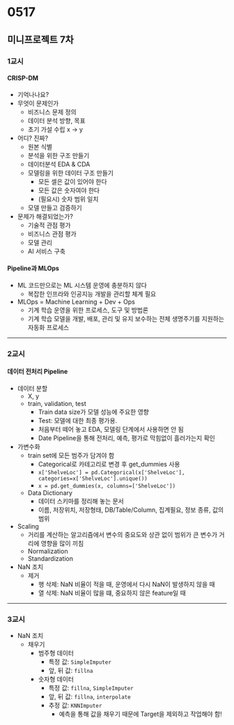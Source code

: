 # 0517
## 미니프로젝트 7차
### 1교시
#### CRISP-DM
- 기억나나요?
- 무엇이 문제인가
    - 비즈니스 문제 정의
    - 데이터 분석 방향, 목표
    - 초기 가설 수립 x -> y
- 어디? 진짜?
    - 원본 식별
    - 분석을 위한 구조 만들기
    - 데이터분석 EDA & CDA
    - 모델링을 위한 데이터 구조 만들기
        - 모든 셀은 값이 있어야 한다
        - 모든 값은 숫자여야 한다
        - (필요시) 숫자 범위 일치
    - 모델 만들고 검증하기
- 문제가 해결되었는가?
    - 기술적 관점 평가
    - 비즈니스 관점 평가
    - 모델 관리
    - AI 서비스 구축

#### Pipeline과 MLOps
- ML 코드만으로는 ML 시스템 운영에 충분하지 않다
    - 복잡한 인프라와 인공지능 개발을 관리할 체계 필요
- MLOps = Machine Learning + Dev + Ops
    - 기계 학습 운영을 위한 프로세스, 도구 및 방법론
    - 기계 학습 모델을 개발, 배포, 관리 및 유지 보수하는 전체 생명주기를 지원하는 자동화 프로세스
---
### 2교시
#### 데이터 전처리 Pipeline
- 데이터 분할
    - X, y
    - train, validation, test
        - Train data size가 모델 성능에 주요한 영향
        - Test: 모델에 대한 최종 평가용.
        - 처음부터 떼어 놓고 EDA, 모델링 단계에서 사용하면 안 됨
        - Date Pipeline을 통해 전처리, 예측, 평가로 막힘없이 흘러가는지 확인
- 가변수화
    - train set에 모든 범주가 담겨야 함
        - Categorical로 카테고리로 변경 후 get_dummies 사용
        - ``x['ShelveLoc'] = pd.Categorical(x['ShelveLoc'], categories=x['ShelveLoc'].unique())``
        - ``x = pd.get_dummies(x, columns=['ShelveLoc'])``
    - Data Dictionary
        - 데이터 스키마를 정리해 놓는 문서
        - 이름, 저장위치, 저장형태, DB/Table/Column, 집계필요, 정보 종류, 값의 범위
- Scaling
    - 거리를 계산하는 알고리즘에서 변수의 중요도와 상관 없이 범위가 큰 변수가 거리에 영향을 많이 끼침
    - Normalization
    - Standardization
- NaN 조치
    - 제거
        - 행 삭제: NaN 비율이 적을 때, 운영에서 다시 NaN이 발생하지 않을 때
        - 열 삭제: NaN 비율이 많을 떄, 중요하지 않은 feature일 때
---
### 3교시
- NaN 조치
    - 채우기
        - 범주형 데이터
            - 특정 값: ``SimpleImputer``
            - 앞, 뒤 값: ``fillna``
        - 숫자형 데이터
            - 특정 값: ``fillna``, ``SimpleImputer``
            - 앞, 뒤 값: ``fillna``, ``interpolate``
            - 추정 값: ``KNNImputer``
                - 예측을 통해 값을 채우기 때문에 Target을 제외하고 작업해야 함!
